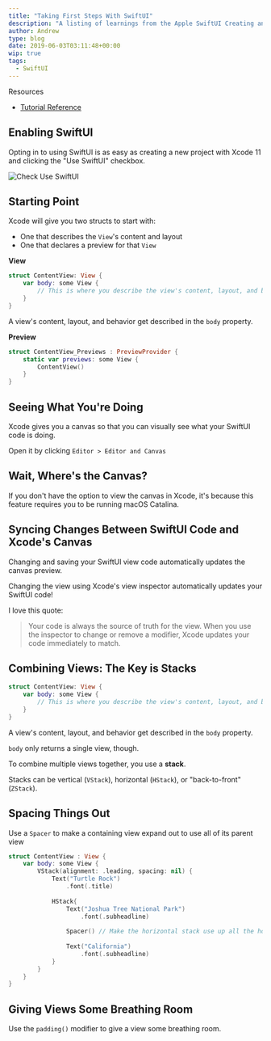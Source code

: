```yaml
---
title: "Taking First Steps With SwiftUI"
description: "A listing of learnings from the Apple SwiftUI Creating and Combining Views tutorial"
author: Andrew
type: blog
date: 2019-06-03T03:11:48+00:00
wip: true
tags:
  - SwiftUI
---
```


<a name="resources" class="jump-target"></a>
<div class="resources">
<div class="resources-header">
Resources
</div>
<ul class="resources-content">
<li>
<i class="fas fa-book"></i> <a href="https://developer.apple.com/tutorials/swiftui/creating-and-combining-views" download>Tutorial Reference</a>
</li>
</ul>
</div>

## Enabling SwiftUI
Opting in to using SwiftUI is as easy as creating a new project with Xcode 11 and clicking the "Use SwiftUI" checkbox.

![Check Use SwiftUI](enable-swiftui.png)

## Starting Point
Xcode will give you two structs to start with:

* One that describes the `View`'s content and layout
* One that declares a preview for that `View`

**View**

```swift
struct ContentView: View {
    var body: some View {
        // This is where you describe the view's content, layout, and behavior
    }
}
```

A view's content, layout, and behavior get described in the `body` property.

**Preview**

```swift
struct ContentView_Previews : PreviewProvider {
    static var previews: some View {
        ContentView()
    }
}
```

## Seeing What You're Doing
Xcode gives you a canvas so that you can visually see what your SwiftUI code is doing.

Open it by clicking `Editor > Editor and Canvas`

## Wait, Where's the Canvas?
If you don't have the option to view the canvas in Xcode, it's because this feature requires you to be running macOS Catalina.

## Syncing Changes Between SwiftUI Code and Xcode's Canvas
Changing and saving your SwiftUI view code automatically updates the canvas preview.

Changing the view using Xcode's view inspector automatically updates your SwiftUI code!

I love this quote:

> Your code is always the source of truth for the view. When you use the inspector to change or remove a modifier, Xcode updates your code immediately to match.

## Combining Views:  The Key is Stacks
```swift
struct ContentView: View {
    var body: some View {
        // This is where you describe the view's content, layout, and behavior
    }
}
```

A view's content, layout, and behavior get described in the `body` property.

`body` only returns a single view, though.

To combine multiple views together, you use a **stack**.

Stacks can be vertical (`VStack`), horizontal (`HStack`), or "back-to-front" (`ZStack`).

## Spacing Things Out

Use a `Spacer` to make a containing view expand out to use all of its parent view

```swift
struct ContentView : View {
    var body: some View {
        VStack(alignment: .leading, spacing: nil) {
            Text("Turtle Rock")
                .font(.title)
            
            HStack{
                Text("Joshua Tree National Park")
                    .font(.subheadline)
                
                Spacer() // Make the horizontal stack use up all the horizontal space of the parent VStack
                
                Text("California")
                    .font(.subheadline)
            }
        }
    }
}
```

## Giving Views Some Breathing Room
Use the `padding()` modifier to give a view some breathing room.